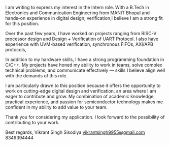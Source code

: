I am writing to express my interest in the Intern role.
With a B.Tech in Electronics and Communication Engineering from MANIT Bhopal and hands-on experience in digital design, verification,I believe I am a strong fit for this position.

Over the past few years, I have worked on projects ranging from RISC-V processor design  and Design + Verification of UART Protocol.  I also have experience with UVM-based verification, synchronous FIFOs, AXI/APB protocols, 

In addition to my hardware skills, I have a strong programming foundation in C/C++.
My projects have honed my ability to work in teams, solve complex technical problems, and communicate effectively — skills I believe align well with the demands of this role.

I am particularly drawn to this position because it offers the opportunity to work on cutting-edge digital design and verification, an area where I am eager to contribute and grow.
My combination of academic knowledge, practical experience, and passion for semiconductor technology makes me confident in my ability to add value to your team.

Thank you for considering my application. I look forward to the possibility of contributing to your work.

Best regards,
Vikrant Singh Sisodiya
vikrantsingh9955@gmail.com
8349394444
